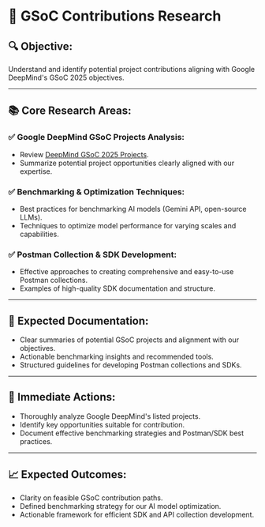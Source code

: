# 📌 GSoC Contributions Research

## 🔍 **Objective:**
Understand and identify potential project contributions aligning with Google DeepMind's GSoC 2025 objectives.

---

## 📚 **Core Research Areas:**

### ✅ **Google DeepMind GSoC Projects Analysis:**
- Review [DeepMind GSoC 2025 Projects](https://gist.github.com/dynamicwebpaige/92f7739ad69d2863ac7e2032fe52fbad).
- Summarize potential project opportunities clearly aligned with our expertise.

### ✅ **Benchmarking & Optimization Techniques:**
- Best practices for benchmarking AI models (Gemini API, open-source LLMs).
- Techniques to optimize model performance for varying scales and capabilities.

### ✅ **Postman Collection & SDK Development:**
- Effective approaches to creating comprehensive and easy-to-use Postman collections.
- Examples of high-quality SDK documentation and structure.

---

## 📂 **Expected Documentation:**
- Clear summaries of potential GSoC projects and alignment with our objectives.
- Actionable benchmarking insights and recommended tools.
- Structured guidelines for developing Postman collections and SDKs.

---

## 📅 **Immediate Actions:**
- Thoroughly analyze Google DeepMind's listed projects.
- Identify key opportunities suitable for contribution.
- Document effective benchmarking strategies and Postman/SDK best practices.

---

## 📈 **Expected Outcomes:**
- Clarity on feasible GSoC contribution paths.
- Defined benchmarking strategy for our AI model optimization.
- Actionable framework for efficient SDK and API collection development. 